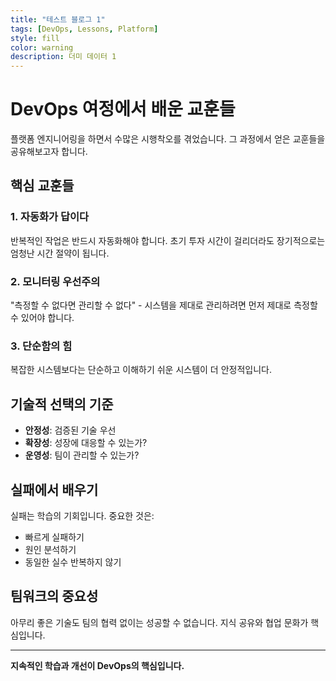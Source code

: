 ```yaml
---
title: "테스트 블로그 1"
tags: [DevOps, Lessons, Platform]
style: fill
color: warning
description: 더미 데이터 1
---
```


# DevOps 여정에서 배운 교훈들

플랫폼 엔지니어링을 하면서 수많은 시행착오를 겪었습니다. 그 과정에서 얻은 교훈들을 공유해보고자 합니다.

## 핵심 교훈들

### 1. 자동화가 답이다
반복적인 작업은 반드시 자동화해야 합니다. 초기 투자 시간이 걸리더라도 장기적으로는 엄청난 시간 절약이 됩니다.

### 2. 모니터링 우선주의
"측정할 수 없다면 관리할 수 없다" - 시스템을 제대로 관리하려면 먼저 제대로 측정할 수 있어야 합니다.

### 3. 단순함의 힘
복잡한 시스템보다는 단순하고 이해하기 쉬운 시스템이 더 안정적입니다.

## 기술적 선택의 기준

- **안정성**: 검증된 기술 우선
- **확장성**: 성장에 대응할 수 있는가?
- **운영성**: 팀이 관리할 수 있는가?

## 실패에서 배우기

실패는 학습의 기회입니다. 중요한 것은:
- 빠르게 실패하기
- 원인 분석하기  
- 동일한 실수 반복하지 않기

## 팀워크의 중요성

아무리 좋은 기술도 팀의 협력 없이는 성공할 수 없습니다. 지식 공유와 협업 문화가 핵심입니다.

---

**지속적인 학습과 개선이 DevOps의 핵심입니다.**